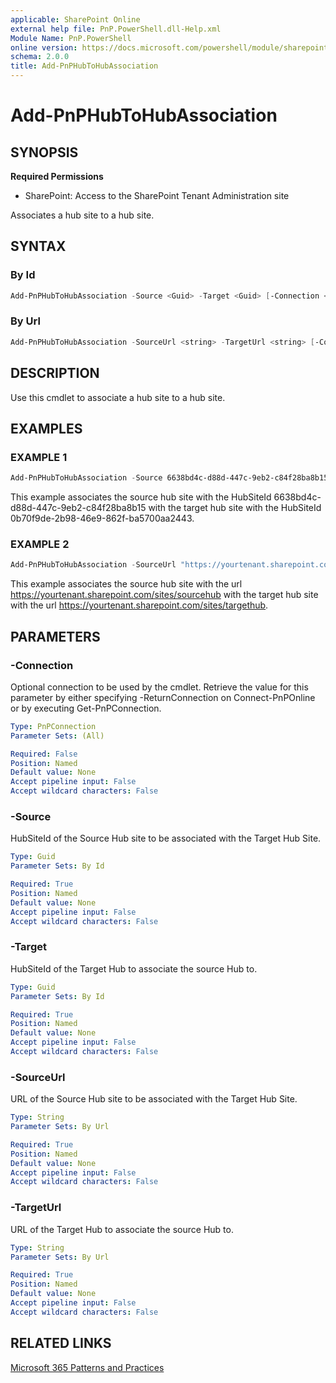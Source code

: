 ```yaml
---
applicable: SharePoint Online
external help file: PnP.PowerShell.dll-Help.xml
Module Name: PnP.PowerShell
online version: https://docs.microsoft.com/powershell/module/sharepoint-pnp/add-pnphubtohubassociation
schema: 2.0.0
title: Add-PnPHubToHubAssociation
---
```


# Add-PnPHubToHubAssociation

## SYNOPSIS

**Required Permissions**

* SharePoint: Access to the SharePoint Tenant Administration site

Associates a hub site to a hub site.

## SYNTAX

### By Id

```powershell
Add-PnPHubToHubAssociation -Source <Guid> -Target <Guid> [-Connection <PnPConnection>]
```

### By Url

```powershell
Add-PnPHubToHubAssociation -SourceUrl <string> -TargetUrl <string> [-Connection <PnPConnection>]
```

## DESCRIPTION
Use this cmdlet to associate a hub site to a hub site.

## EXAMPLES

### EXAMPLE 1
```powershell
Add-PnPHubToHubAssociation -Source 6638bd4c-d88d-447c-9eb2-c84f28ba8b15 -Target 0b70f9de-2b98-46e9-862f-ba5700aa2443
```

This example associates the source hub site with the HubSiteId 6638bd4c-d88d-447c-9eb2-c84f28ba8b15 with the target hub site with the HubSiteId 0b70f9de-2b98-46e9-862f-ba5700aa2443.

### EXAMPLE 2
```powershell
Add-PnPHubToHubAssociation -SourceUrl "https://yourtenant.sharepoint.com/sites/sourcehub" -TargetUrl "https://yourtenant.sharepoint.com/sites/targethub"
```

This example associates the source hub site with the url https://yourtenant.sharepoint.com/sites/sourcehub with the target hub site with the url https://yourtenant.sharepoint.com/sites/targethub.

## PARAMETERS

### -Connection
Optional connection to be used by the cmdlet. Retrieve the value for this parameter by either specifying -ReturnConnection on Connect-PnPOnline or by executing Get-PnPConnection.

```yaml
Type: PnPConnection
Parameter Sets: (All)

Required: False
Position: Named
Default value: None
Accept pipeline input: False
Accept wildcard characters: False
```

### -Source
HubSiteId of the Source Hub site to be associated with the Target Hub Site.

```yaml
Type: Guid
Parameter Sets: By Id

Required: True
Position: Named
Default value: None
Accept pipeline input: False
Accept wildcard characters: False
```

### -Target
HubSiteId of the Target Hub to associate the source Hub to.

```yaml
Type: Guid
Parameter Sets: By Id

Required: True
Position: Named
Default value: None
Accept pipeline input: False
Accept wildcard characters: False
```

### -SourceUrl
URL of the Source Hub site to be associated with the Target Hub Site.

```yaml
Type: String
Parameter Sets: By Url

Required: True
Position: Named
Default value: None
Accept pipeline input: False
Accept wildcard characters: False
```

### -TargetUrl
URL of the Target Hub to associate the source Hub to.

```yaml
Type: String
Parameter Sets: By Url

Required: True
Position: Named
Default value: None
Accept pipeline input: False
Accept wildcard characters: False
```

## RELATED LINKS

[Microsoft 365 Patterns and Practices](https://aka.ms/m365pnp)
